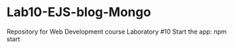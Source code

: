 # Lab10-EJS-blog-Mongo
Repository for Web Development course Laboratory #10
Start the app: npm start
